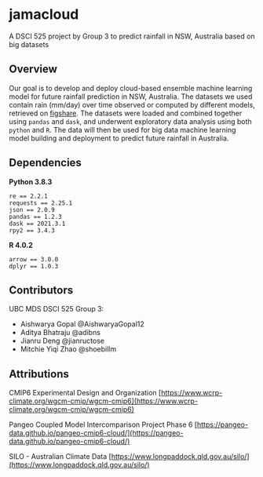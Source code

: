 # jamacloud 

A DSCI 525 project by Group 3 to predict rainfall in NSW, Australia based on big datasets 

## Overview 
Our goal is to develop and deploy cloud-based ensemble machine learning model for future rainfall prediction in NSW, Australia. The datasets we used contain rain (mm/day) over time observed or computed by different models, retrieved on [figshare](https://figshare.com/articles/dataset/Daily_rainfall_over_NSW_Australia/14096681). The datasets were loaded and combined together using `pandas` and `dask`, and underwent exploratory data analysis using both `python` and `R`. The data will then be used for big data machine learning model building and deployment to predict future rainfall in Australia. 

## Dependencies
**Python 3.8.3**
```
re == 2.2.1
requests == 2.25.1
json == 2.0.9
pandas == 1.2.3
dask == 2021.3.1
rpy2 == 3.4.3
```
**R 4.0.2**
```
arrow == 3.0.0
dplyr == 1.0.3
```

## Contributors
UBC MDS DSCI 525 Group 3:
* Aishwarya Gopal @AishwaryaGopal12
* Aditya Bhatraju @adibns
* Jianru Deng @jianructose
* Mitchie Yiqi Zhao @shoebillm

## Attributions 
CMIP6 Experimental Design and Organization [https://www.wcrp-climate.org/wgcm-cmip/wgcm-cmip6](https://www.wcrp-climate.org/wgcm-cmip/wgcm-cmip6)

Pangeo Coupled Model Intercomparison Project Phase 6 [https://pangeo-data.github.io/pangeo-cmip6-cloud/](https://pangeo-data.github.io/pangeo-cmip6-cloud/)

SILO - Australian Climate Data [https://www.longpaddock.qld.gov.au/silo/](https://www.longpaddock.qld.gov.au/silo/)

